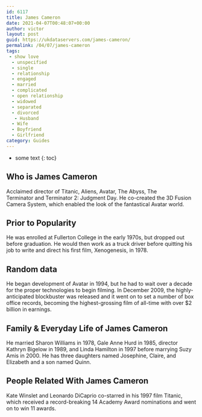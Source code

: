 ```yaml
---
id: 6117
title: James Cameron
date: 2021-04-07T00:48:07+00:00
author: victor
layout: post
guid: https://ukdataservers.com/james-cameron/
permalink: /04/07/james-cameron
tags:
 - show love
  - unspecified
  - single
  - relationship
  - engaged
  - married
  - complicated
  - open relationship
  - widowed
  - separated
  - divorced
   - Husband
  - Wife
  - Boyfriend
  - Girlfriend
category: Guides
---
```


* some text
{: toc}


## Who is James Cameron



Acclaimed director of Titanic, Aliens, Avatar, The Abyss, The Terminator and Terminator 2: Judgment Day. He co-created the 3D Fusion Camera System, which enabled the look of the fantastical Avatar world. 

                
                
                
## Prior to Popularity



He was enrolled at Fullerton College in the early 1970s, but dropped out before graduation. He would then work as a truck driver before quitting his job to write and direct his first film, Xenogenesis, in 1978.

                
                
                
## Random data



He began development of Avatar in 1994, but he had to wait over a decade for the proper technologies to begin filming. In December 2009, the highly-anticipated blockbuster was released and it went on to set a number of box office records, becoming the highest-grossing film of all-time with over $2 billion in earnings.

                
                
                
## Family & Everyday Life of James Cameron



He married Sharon Williams in 1978, Gale Anne Hurd in 1985, director Kathryn Bigelow in 1989, and Linda Hamilton in 1997 before marrying Suzy Amis in 2000. He has three daughters named Josephine, Claire, and Elizabeth and a son named Quinn.

                
                
                
## People Related With James Cameron



Kate Winslet and Leonardo DiCaprio co-starred in his 1997 film Titanic, which received a record-breaking 14 Academy Award nominations and went on to win 11 awards. 

                
              
            
          
          
          